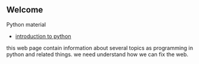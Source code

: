 ## Welcome

Python material

* [introduction to python](https://medium.com/@ivanandrestrujillo/minimal-guideline-to-get-descriptive-statistics-using-python-8ede26a7146d)






this web page contain information about several topics as programming in python and related things.
we need understand how we can fix the web.
